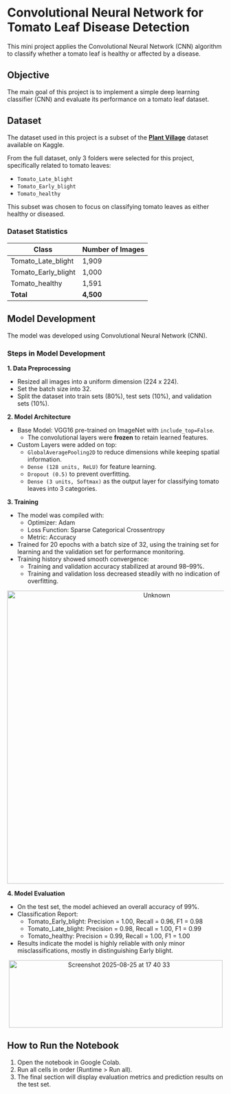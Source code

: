 # Convolutional Neural Network for Tomato Leaf Disease Detection
This mini project applies the Convolutional Neural Network (CNN) algorithm to classify whether a tomato leaf is healthy or affected by a disease.

## Objective
The main goal of this project is to implement a simple deep learning classifier (CNN) and evaluate its performance on a tomato leaf dataset.

## Dataset
The dataset used in this project is a subset of the **[Plant Village](https://www.kaggle.com/datasets/arjuntejaswi/plant-village)** dataset available on Kaggle.

From the full dataset, only 3 folders were selected for this project, specifically related to tomato leaves:
- `Tomato_Late_blight`
- `Tomato_Early_blight`
- `Tomato_healthy`

This subset was chosen to focus on classifying tomato leaves as either healthy or diseased.

### Dataset Statistics
| Class                    | Number of Images |
|--------------------------|------------------|
| Tomato_Late_blight       | 1,909            |
| Tomato_Early_blight      | 1,000            |
| Tomato_healthy           | 1,591            |
| **Total**                | **4,500**        |

## Model Development
The model was developed using Convolutional Neural Network (CNN).

### Steps in Model Development
**1. Data Preprocessing**
   - Resized all images into a uniform dimension (224 x 224).
   - Set the batch size into 32.
   - Split the dataset into train sets (80%), test sets (10%), and validation sets (10%).

**2. Model Architecture**
   - Base Model: VGG16 pre-trained on ImageNet with `include_top=False`.  
     - The convolutional layers were **frozen** to retain learned features.  
   - Custom Layers were added on top:  
     - `GlobalAveragePooling2D` to reduce dimensions while keeping spatial information.  
     - `Dense (128 units, ReLU)` for feature learning.  
     - `Dropout (0.5)` to prevent overfitting.  
     - `Dense (3 units, Softmax)` as the output layer for classifying tomato leaves into 3 categories.
  
**3. Training**
   - The model was compiled with:  
     - Optimizer: Adam  
     - Loss Function: Sparse Categorical Crossentropy  
     - Metric: Accuracy  
   - Trained for 20 epochs with a batch size of 32, using the training set for learning and the validation set for performance monitoring.
   - Training history showed smooth convergence:
     - Training and validation accuracy stabilized at around 98–99%.
     - Training and validation loss decreased steadily with no indication of overfitting.
  <p align="center">
    <img width="680" height="682" alt="Unknown" src="https://github.com/user-attachments/assets/9190eebe-7fb0-4088-8f95-c5796027e196" />
  </p>

**4. Model Evaluation**
   - On the test set, the model achieved an overall accuracy of 99%.
   - Classification Report:
     - Tomato_Early_blight: Precision = 1.00, Recall = 0.96, F1 = 0.98 
     - Tomato_Late_blight: Precision = 0.98, Recall = 1.00, F1 = 0.99
     - Tomato_healthy: Precision = 0.99, Recall = 1.00, F1 = 1.00
   - Results indicate the model is highly reliable with only minor misclassifications, mostly in distinguishing Early blight.
  <p align="center">  
    <img width="497" height="157" alt="Screenshot 2025-08-25 at 17 40 33" src="https://github.com/user-attachments/assets/66f995b5-769b-4ef9-bfbd-c037009c90d6" />
  </p>

## How to Run the Notebook
1. Open the notebook in Google Colab.
2. Run all cells in order (Runtime > Run all).
3. The final section will display evaluation metrics and prediction results on the test set.
